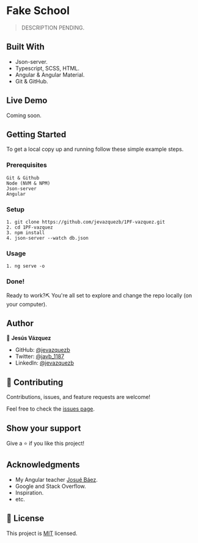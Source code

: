 # Fake School

> DESCRIPTION PENDING.

## Built With

- Json-server.
- Typescript, SCSS, HTML.
- Angular & Angular Material.
- Git & GitHub.

## Live Demo

Coming soon.

## Getting Started

To get a local copy up and running follow these simple example steps.

### Prerequisites

    Git & Github
    Node (NVM & NPM)
    Json-server
    Angular
    

### Setup

    1. git clone https://github.com/jevazquezb/1PF-vazquez.git
    2. cd 1PF-vazquez
    3. npm install
    4. json-server --watch db.json

### Usage

    1. ng serve -o

### Done!

Ready to work?⛏️ You're all set to explore and change the repo locally (on your computer).

## Author

👤 **Jesús Vázquez**

- GitHub: [@jevazquezb](https://github.com/jevazquezb)
- Twitter: [@javb_1187](https://twitter.com/javb_1187)
- LinkedIn: [@jevazquezb](https://www.linkedin.com/in/jevazquezb)

## 🤝 Contributing

Contributions, issues, and feature requests are welcome!

Feel free to check the [issues page](https://github.com/jevazquezb/1PF-vazquez/issues).

## Show your support

Give a ⭐️ if you like this project!

## Acknowledgments

- My Angular teacher [Josué Báez](https://github.com/josuedeveloper15/).
- Google and Stack Overflow.
- Inspiration.
- etc.

## 📝 License

This project is [MIT](./LICENSE) licensed.
